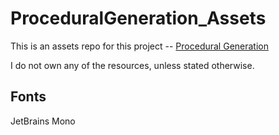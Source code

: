 # ProceduralGeneration_Assets

This is an assets repo for this project -- [Procedural Generation](https://github.com/AlexValder/ProceduralGeneration)

I do not own any of the resources, unless stated otherwise.

## Fonts

JetBrains Mono
